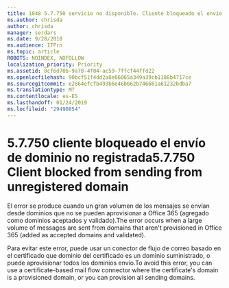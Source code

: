 ```yaml
---
title: 1048 5.7.750 servicio no disponible. Cliente bloqueado el envío de dominios no registradas
ms.author: chrisda
author: chrisda
manager: serdars
ms.date: 9/28/2018
ms.audience: ITPro
ms.topic: article
ROBOTS: NOINDEX, NOFOLLOW
localization_priority: Priority
ms.assetid: 8cf6d70b-9a78-4f04-ac59-7ffcf44ffd22
ms.openlocfilehash: 90bcf51f4dd2a8e06065a349a39cb1188b4717ce
ms.sourcegitcommit: e2864efcfb493b6e46b662b746661a61232bdba7
ms.translationtype: MT
ms.contentlocale: es-ES
ms.lasthandoff: 01/24/2019
ms.locfileid: "29490854"
---
```

# <a name="57750-client-blocked-from-sending-from-unregistered-domain"></a><span data-ttu-id="dff08-103">5.7.750 cliente bloqueado el envío de dominio no registrada</span><span class="sxs-lookup"><span data-stu-id="dff08-103">5.7.750 Client blocked from sending from unregistered domain</span></span>

<span data-ttu-id="dff08-104">El error se produce cuando un gran volumen de los mensajes se envían desde dominios que no se pueden aprovisionar a Office 365 (agregado como dominios aceptados y validado).</span><span class="sxs-lookup"><span data-stu-id="dff08-104">The error occurs when a large volume of messages are sent from domains that aren't provisioned in Office 365 (added as accepted domains and validated).</span></span>
  
<span data-ttu-id="dff08-105">Para evitar este error, puede usar un conector de flujo de correo basado en el certificado que dominio del certificado es un dominio suministrado, o puede aprovisionar todos los dominios envío.</span><span class="sxs-lookup"><span data-stu-id="dff08-105">To avoid this error, you can use a certificate-based mail flow connector where the certificate's domain is a provisioned domain, or you can provision all sending domains.</span></span>
  

